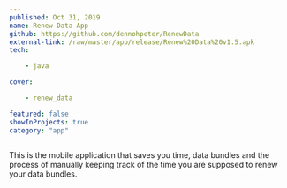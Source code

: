 ```yaml
---
published: Oct 31, 2019
name: Renew Data App
github: https://github.com/dennohpeter/RenewData
external-link: /raw/master/app/release/Renew%20Data%20v1.5.apk
tech: 

    - java

cover:

    - renew_data

featured: false
showInProjects: true
category: "app"
---
```


This is the mobile application that saves you time, data bundles and the 
process of manually keeping track of the time you are supposed to renew your 
data bundles.

